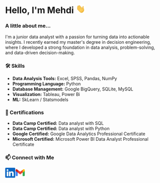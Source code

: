 <h1>Hello, I'm Mehdi <img width="30px" margin="0px" src="https://raw.githubusercontent.com/ABSphreak/ABSphreak/master/gifs/Hi.gif"> </h1> 
</h1>

### A little about me...

I'm a junior data analyst with a passion for turning data into actionable insights. I recently earned my master's degree in decision engineering, where I developed a strong foundation in data analysis, problem-solving, and data-driven decision-making.  

### 🛠️ Skills 
- **Data Analysis Tools:** Excel, SPSS, Pandas, NumPy
- **Programming Language:** Python
- **Database Management:** Google BigQuery, SQLite, MySQL
- **Visualization:** Tableau, Power Bi
- **ML:** SkLearn / Statsmodels

### 📜 Certifications 
- **Data Camp Certified:** Data analyst with SQL 
- **Data Camp Certified:** Data analyst with Python 
- **Google Certified:** Google Data Analytics Professional Certificate
- **Microsoft Certified:** Microsoft Power BI Data Analyst Professional Certificate

### 📫 Connect with Me

<a href="https://www.linkedin.com/in/mehdi-benbiba/">
  <img height="32" align="left" alt="LinkedIn" src="https://github.com/mehdiben1/mehdiben1/blob/main/Images/linkedin.png" />
</a>

<a href="benbibamehdi@gmail.com">
  <img height="32" align="left" alt="Gmail" src="https://github.com/mehdiben1/mehdiben1/blob/main/Images/gmail.png" />
</a>
